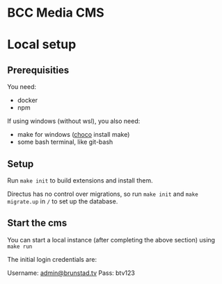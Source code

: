 
# BCC Media CMS

# Local setup

## Prerequisities

You need:
- docker
- npm

If using windows (without wsl), you also need:
- make for windows ([choco](https://chocolatey.org/install) install make)
- some bash terminal, like git-bash

## Setup

Run `make init` to build extensions and install them.

Directus has no control over migrations, so run `make init` and `make migrate.up` in `/` to set up the database.

## Start the cms

You can start a local instance (after completing the above section) using `make run`

The initial login credentials are:

Username: admin@brunstad.tv
Pass: btv123

